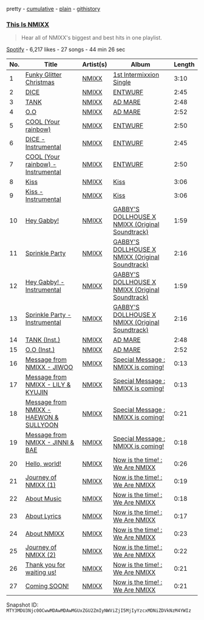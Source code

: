 pretty - [cumulative](/playlists/cumulative/37i9dQZF1DX9olwNXZEPVC.md) - [plain](/playlists/plain/37i9dQZF1DX9olwNXZEPVC) - [githistory](https://github.githistory.xyz/mackorone/spotify-playlist-archive/blob/main/playlists/plain/37i9dQZF1DX9olwNXZEPVC)

### [This Is NMIXX](https://open.spotify.com/playlist/37i9dQZF1DX9olwNXZEPVC)

> Hear all of NMIXX's biggest and best hits in one playlist.

[Spotify](https://open.spotify.com/user/spotify) - 6,217 likes - 27 songs - 44 min 26 sec

| No. | Title | Artist(s) | Album | Length |
|---|---|---|---|---|
| 1 | [Funky Glitter Christmas](https://open.spotify.com/track/7ra9FZOGKDhiodoH5fuYsy) | [NMIXX](https://open.spotify.com/artist/28ot3wh4oNmoFOdVajibBl) | [1st Intermixxion Single <Funky Glitter Christmas>](https://open.spotify.com/album/6cuwtxgP5dcbc87iAgSc25) | 3:10 |
| 2 | [DICE](https://open.spotify.com/track/1QpwvWMQGdOgA8MXXfgs4H) | [NMIXX](https://open.spotify.com/artist/28ot3wh4oNmoFOdVajibBl) | [ENTWURF](https://open.spotify.com/album/2WraNaeFiJAOFEozKoAtC6) | 2:45 |
| 3 | [TANK](https://open.spotify.com/track/3ucx0k0IosRjrsmQc34zUW) | [NMIXX](https://open.spotify.com/artist/28ot3wh4oNmoFOdVajibBl) | [AD MARE](https://open.spotify.com/album/3AUtpZi3kqsEYDyQ0CCNiH) | 2:48 |
| 4 | [O.O](https://open.spotify.com/track/3lrNsPdn98i6rxO142pLT6) | [NMIXX](https://open.spotify.com/artist/28ot3wh4oNmoFOdVajibBl) | [AD MARE](https://open.spotify.com/album/3AUtpZi3kqsEYDyQ0CCNiH) | 2:52 |
| 5 | [COOL \(Your rainbow\)](https://open.spotify.com/track/6SYVnDzwzMmTGqW13DSiZA) | [NMIXX](https://open.spotify.com/artist/28ot3wh4oNmoFOdVajibBl) | [ENTWURF](https://open.spotify.com/album/2WraNaeFiJAOFEozKoAtC6) | 2:50 |
| 6 | [DICE \- Instrumental](https://open.spotify.com/track/5PfVBaw9AWrirnNhVRCexe) | [NMIXX](https://open.spotify.com/artist/28ot3wh4oNmoFOdVajibBl) | [ENTWURF](https://open.spotify.com/album/2WraNaeFiJAOFEozKoAtC6) | 2:45 |
| 7 | [COOL \(Your rainbow\) \- Instrumental](https://open.spotify.com/track/3wFn8FZ5weDIl1xoYQtWxh) | [NMIXX](https://open.spotify.com/artist/28ot3wh4oNmoFOdVajibBl) | [ENTWURF](https://open.spotify.com/album/2WraNaeFiJAOFEozKoAtC6) | 2:50 |
| 8 | [Kiss](https://open.spotify.com/track/3pNcAmfGXKeKvsSG2h1teI) | [NMIXX](https://open.spotify.com/artist/28ot3wh4oNmoFOdVajibBl) | [Kiss](https://open.spotify.com/album/3XLwYEV8JxiKrzL1IJOQhg) | 3:06 |
| 9 | [Kiss \- Instrumental](https://open.spotify.com/track/5q6aIgZDT81GyqZtlB562m) | [NMIXX](https://open.spotify.com/artist/28ot3wh4oNmoFOdVajibBl) | [Kiss](https://open.spotify.com/album/3XLwYEV8JxiKrzL1IJOQhg) | 3:06 |
| 10 | [Hey Gabby!](https://open.spotify.com/track/75wt0Zz73OfAaGUVY3n24U) | [NMIXX](https://open.spotify.com/artist/28ot3wh4oNmoFOdVajibBl) | [GABBY'S DOLLHOUSE X NMIXX \(Original Soundtrack\)](https://open.spotify.com/album/4lOmpbfPIevpQPnMNJ4J2N) | 1:59 |
| 11 | [Sprinkle Party](https://open.spotify.com/track/501pyfeUUQCwU0W1WvgBQF) | [NMIXX](https://open.spotify.com/artist/28ot3wh4oNmoFOdVajibBl) | [GABBY'S DOLLHOUSE X NMIXX \(Original Soundtrack\)](https://open.spotify.com/album/4lOmpbfPIevpQPnMNJ4J2N) | 2:16 |
| 12 | [Hey Gabby! \- Instrumental](https://open.spotify.com/track/2yV4cJxX4umiS90dTGfZ1U) | [NMIXX](https://open.spotify.com/artist/28ot3wh4oNmoFOdVajibBl) | [GABBY'S DOLLHOUSE X NMIXX \(Original Soundtrack\)](https://open.spotify.com/album/4lOmpbfPIevpQPnMNJ4J2N) | 1:59 |
| 13 | [Sprinkle Party \- Instrumental](https://open.spotify.com/track/3MSimmvqsmIZ8gIkY2Lmws) | [NMIXX](https://open.spotify.com/artist/28ot3wh4oNmoFOdVajibBl) | [GABBY'S DOLLHOUSE X NMIXX \(Original Soundtrack\)](https://open.spotify.com/album/4lOmpbfPIevpQPnMNJ4J2N) | 2:16 |
| 14 | [TANK \(Inst.\)](https://open.spotify.com/track/7nI7r04LkhJtQupfg08MeS) | [NMIXX](https://open.spotify.com/artist/28ot3wh4oNmoFOdVajibBl) | [AD MARE](https://open.spotify.com/album/3AUtpZi3kqsEYDyQ0CCNiH) | 2:48 |
| 15 | [O.O \(Inst.\)](https://open.spotify.com/track/4g7q1mmHaWcj9PkeUr4ghD) | [NMIXX](https://open.spotify.com/artist/28ot3wh4oNmoFOdVajibBl) | [AD MARE](https://open.spotify.com/album/3AUtpZi3kqsEYDyQ0CCNiH) | 2:52 |
| 16 | [Message from NMIXX \- JIWOO](https://open.spotify.com/track/2yHQYCc0Ubd3L52T68HEhn) | [NMIXX](https://open.spotify.com/artist/28ot3wh4oNmoFOdVajibBl) | [Special Message : NMIXX is coming!](https://open.spotify.com/album/7mW3oragxrXeGUWT2Chid3) | 0:13 |
| 17 | [Message from NMIXX \- LILY & KYUJIN](https://open.spotify.com/track/1fpcnt5kVcYIyYZRHCm13K) | [NMIXX](https://open.spotify.com/artist/28ot3wh4oNmoFOdVajibBl) | [Special Message : NMIXX is coming!](https://open.spotify.com/album/7mW3oragxrXeGUWT2Chid3) | 0:13 |
| 18 | [Message from NMIXX \- HAEWON & SULLYOON](https://open.spotify.com/track/5FCKW0hOhAUbcZpqfZvBR7) | [NMIXX](https://open.spotify.com/artist/28ot3wh4oNmoFOdVajibBl) | [Special Message : NMIXX is coming!](https://open.spotify.com/album/7mW3oragxrXeGUWT2Chid3) | 0:21 |
| 19 | [Message from NMIXX \- JINNI & BAE](https://open.spotify.com/track/1Hycz3SSWy2z8v4yyL5tzN) | [NMIXX](https://open.spotify.com/artist/28ot3wh4oNmoFOdVajibBl) | [Special Message : NMIXX is coming!](https://open.spotify.com/album/7mW3oragxrXeGUWT2Chid3) | 0:18 |
| 20 | [Hello, world!](https://open.spotify.com/track/3weS5CMqh3tVyxegxUgggu) | [NMIXX](https://open.spotify.com/artist/28ot3wh4oNmoFOdVajibBl) | [Now is the time! : We Are NMIXX](https://open.spotify.com/album/1NaADge8wCv2oCkMsOrTd6) | 0:26 |
| 21 | [Journey of NMIXX \(1\)](https://open.spotify.com/track/68JBXNz7K5v1mClE9W5Q9c) | [NMIXX](https://open.spotify.com/artist/28ot3wh4oNmoFOdVajibBl) | [Now is the time! : We Are NMIXX](https://open.spotify.com/album/1NaADge8wCv2oCkMsOrTd6) | 0:19 |
| 22 | [About Music](https://open.spotify.com/track/5qvdnTFa0JLQT4xQWqJzhs) | [NMIXX](https://open.spotify.com/artist/28ot3wh4oNmoFOdVajibBl) | [Now is the time! : We Are NMIXX](https://open.spotify.com/album/1NaADge8wCv2oCkMsOrTd6) | 0:18 |
| 23 | [About Lyrics](https://open.spotify.com/track/5xaG7VRfcVLX50fuWrqv8P) | [NMIXX](https://open.spotify.com/artist/28ot3wh4oNmoFOdVajibBl) | [Now is the time! : We Are NMIXX](https://open.spotify.com/album/1NaADge8wCv2oCkMsOrTd6) | 0:17 |
| 24 | [About NMIXX](https://open.spotify.com/track/0Q7eJJUCar0eX0AuZuP76e) | [NMIXX](https://open.spotify.com/artist/28ot3wh4oNmoFOdVajibBl) | [Now is the time! : We Are NMIXX](https://open.spotify.com/album/1NaADge8wCv2oCkMsOrTd6) | 0:23 |
| 25 | [Journey of NMIXX \(2\)](https://open.spotify.com/track/6uLwXaG6yP97w1DiXAUnli) | [NMIXX](https://open.spotify.com/artist/28ot3wh4oNmoFOdVajibBl) | [Now is the time! : We Are NMIXX](https://open.spotify.com/album/1NaADge8wCv2oCkMsOrTd6) | 0:22 |
| 26 | [Thank you for waiting us!](https://open.spotify.com/track/28V8wFi1vHWkqmlzYqOTWQ) | [NMIXX](https://open.spotify.com/artist/28ot3wh4oNmoFOdVajibBl) | [Now is the time! : We Are NMIXX](https://open.spotify.com/album/1NaADge8wCv2oCkMsOrTd6) | 0:21 |
| 27 | [Coming SOON!](https://open.spotify.com/track/3XtqMBD1AR0wWFlQLiXQgC) | [NMIXX](https://open.spotify.com/artist/28ot3wh4oNmoFOdVajibBl) | [Now is the time! : We Are NMIXX](https://open.spotify.com/album/1NaADge8wCv2oCkMsOrTd6) | 0:21 |

Snapshot ID: `MTY3MDU3Njc0OCwwMDAwMDAwMGUxZGU2ZmIyNWViZjI5MjIyYzcxMDNiZDVkNzM4YWIz`
